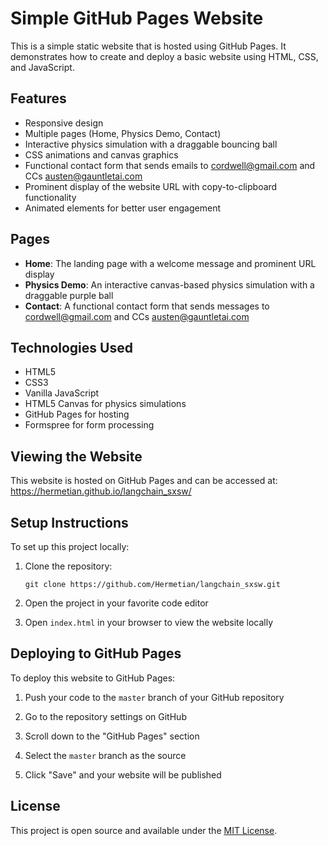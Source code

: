 # Simple GitHub Pages Website

This is a simple static website that is hosted using GitHub Pages. It demonstrates how to create and deploy a basic website using HTML, CSS, and JavaScript.

## Features

- Responsive design
- Multiple pages (Home, Physics Demo, Contact)
- Interactive physics simulation with a draggable bouncing ball
- CSS animations and canvas graphics
- Functional contact form that sends emails to cordwell@gmail.com and CCs austen@gauntletai.com
- Prominent display of the website URL with copy-to-clipboard functionality
- Animated elements for better user engagement

## Pages

- **Home**: The landing page with a welcome message and prominent URL display
- **Physics Demo**: An interactive canvas-based physics simulation with a draggable purple ball
- **Contact**: A functional contact form that sends messages to cordwell@gmail.com and CCs austen@gauntletai.com

## Technologies Used

- HTML5
- CSS3
- Vanilla JavaScript
- HTML5 Canvas for physics simulations
- GitHub Pages for hosting
- Formspree for form processing

## Viewing the Website

This website is hosted on GitHub Pages and can be accessed at: https://hermetian.github.io/langchain_sxsw/

## Setup Instructions

To set up this project locally:

1. Clone the repository:
   ```
   git clone https://github.com/Hermetian/langchain_sxsw.git
   ```

2. Open the project in your favorite code editor

3. Open `index.html` in your browser to view the website locally

## Deploying to GitHub Pages

To deploy this website to GitHub Pages:

1. Push your code to the `master` branch of your GitHub repository

2. Go to the repository settings on GitHub

3. Scroll down to the "GitHub Pages" section

4. Select the `master` branch as the source 

5. Click "Save" and your website will be published

## License

This project is open source and available under the [MIT License](LICENSE). 